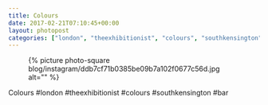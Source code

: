 ```yaml
---
title: Colours
date: 2017-02-21T07:10:45+00:00
layout: photopost
categories: ["london", "theexhibitionist", "colours", "southkensington", "bar", "photos", "instagram"]
---
```


<figure class="photo photo--square">
  {% picture photo-square blog/instagram/ddb7cf71b0385be09b7a102f0677c56d.jpg alt="" %}
</figure>

Colours
#london #theexhibitionist #colours #southkensington #bar
